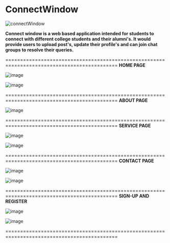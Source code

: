 # ConnectWindow
![connectWindow](https://user-images.githubusercontent.com/113897763/232590514-8de523f3-972a-43e9-b380-a3d74a6713bb.jpg)



**Connect window is a web based application intended for students to connect with different college students and
their alumni's. It would provide users to upload post's, update their profile's and can join chat groups to resolve their queries.**

============================================================================================
**HOME PAGE**

![image](https://user-images.githubusercontent.com/113897763/232591072-89f4d535-85fd-4996-84a9-406a5bc71ec5.png)

![image](https://user-images.githubusercontent.com/113897763/232591339-277ccf1e-500d-45e7-9a73-524a3fbb923d.png)

============================================================================================
**ABOUT PAGE**

![image](https://user-images.githubusercontent.com/113897763/232592132-b5aedbab-3b0a-4b7e-9c8d-38a3a67846b4.png)

============================================================================================
**SERVICE PAGE**

![image](https://user-images.githubusercontent.com/113897763/232592526-ae607504-3bcf-4355-abb1-4427dcadc5b4.png)

![image](https://user-images.githubusercontent.com/113897763/232592729-8837fbc0-9cda-4b4d-8daf-0af2c75b47fd.png)

============================================================================================
**CONTACT PAGE**

![image](https://user-images.githubusercontent.com/113897763/232593158-494eada2-10ef-43a8-8624-343b9af9f5af.png)

![image](https://user-images.githubusercontent.com/113897763/232593315-08370892-d919-4f0e-9be5-a83564cf92ff.png)

============================================================================================
**SIGN-UP AND REGISTER**

![image](https://user-images.githubusercontent.com/113897763/232593509-86033ba6-d195-41c4-9176-9c6d90064251.png)

![image](https://user-images.githubusercontent.com/113897763/232593625-3323a832-0e16-4c1f-9d79-49f2805f18bf.png)

============================================================================================






